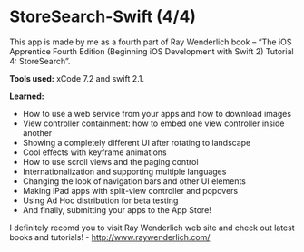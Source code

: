 # StoreSearch-Swift (4/4)
This app is made by me as a fourth part of Ray Wenderlich book – “The iOS Apprentice Fourth Edition (Beginning iOS Development with Swift 2) Tutorial 4: StoreSearch”.

__Tools used:__ xCode 7.2 and swift 2.1.

__Learned:__ 
- How to use a web service from your apps and how to download images
- View controller containment: how to embed one view controller inside another
- Showing a completely different UI after rotating to landscape
- Cool effects with keyframe animations
- How to use scroll views and the paging control
- Internationalization and supporting multiple languages
- Changing the look of navigation bars and other UI elements
- Making iPad apps with split-view controller and popovers
- Using Ad Hoc distribution for beta testing
- And finally, submitting your apps to the App Store!

I definitely recomd you to visit Ray Wenderlich web site and check out latest books and tutorials! - http://www.raywenderlich.com/
